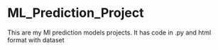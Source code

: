 # ML_Prediction_Project
This are my Ml prediction models projects.
It has code in .py and html format with dataset
